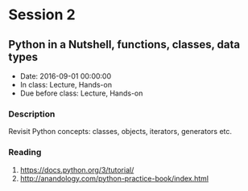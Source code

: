 # Session 2
## Python in a Nutshell, functions, classes, data types
- Date: 2016-09-01 00:00:00
- In class: Lecture, Hands-on
- Due before class: Lecture, Hands-on
### Description
Revisit Python concepts: classes, objects, iterators, generators etc.
### Reading
1. https://docs.python.org/3/tutorial/
1. http://anandology.com/python-practice-book/index.html
